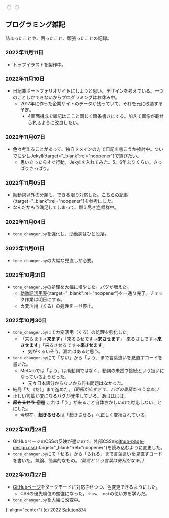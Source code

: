 <link href="https://meitaso.net/assets/css/github-page-design.css" rel="stylesheet">
<div class="color-change"><label for="white"></label><label for="dark"></label></div>
<input type="radio" id="white" name="colors" value="white">
<input type="radio" id="dark" name="colors" value="dark">

## プログラミング雑記

詰まったことや、困ったこと、頑張ったことの記録。

### 2022年11月11日
- トップイラストを製作中。

### 2022年11月10日
- 日記兼ポートフォリオサイトにしようと思い、デザインを考えている。一つのことしかできないからプログラミングはお休み中。
	- 2017年に作った企業サイトのデータが残っていて、それを元に改造する予定。
		- 4画面構成で雑記はここと同じく箇条書きにする。加えて画像が載せられるように改良したい。

### 2022年11月07日
- 色々考えることがあって、独自ドメインの方で日記を書こうか検討中。ついでに少し[Jekyll](http://jekyllrb-ja.github.io){:target="_blank":rel="noopener"}で遊びたい。
	- 思い立ったらすぐ行動。Jekyllを入れてみた。5、6年ぶりくらい。さっぱりさっぱり。

### 2022年11月05日
- 助動詞以外の分類も、できる限り対応した。[こちらの記事](https://qiita.com/ensan_hcl/items/885588c7d2d99de85b44){:target="_blank":rel="noopener"}を参考にした。
- なんだかもう満足してしまって、燃え尽き症候群中。

### 2022年11月04日
- `tone_changer.py`を強化し、助動詞はひと段落。

### 2022年11月01日
- `tone_changer.py`の大幅な見直しが必要。

### 2022年10月31日
- `tone_changer.py`の処理を大幅に増やした。バグが増えた。
	- [助動詞活用表](https://www.kokugobunpou.com/助動詞/助動詞活用表/#gsc.tab=0){:target="_blank":rel="noopener"}を一通り完了。チェック作業は明日にする。
	- カ変活用（くる）の処理を一旦停止。

### 2022年10月30日
- `tone_changer.py`にてカ変活用（くる）の処理を強化した。
	- 「来らます→**来ます**」「来るらせです→**来させます**」「来るさしです→**来させます**」「来るさせるです→**来させます**」
		- 気がくるいそう。漏れはあると思う。
- `tone_changer.py`にて「ない」から「よう」まで言葉遣いを見直すコードを書いた。
	- MeCabでは「よう」は助動詞ではなく、動詞の未然ウ接続という扱いになっているようだった。
		- 元々日本語分からないから何も問題はなかった。
- 結局「た（だ）」まで進めた。*（範囲が広すぎて、バグの巣窟だろうなあ。）*
- 正しい言葉が変になるバグが発生している。あはははは。
- ~~**起きるせう** 宿題~~ これは「う」が来ること自体おかしいので対応しないことにした。
	- 今現在、**起きるせる**は「起きさせる」へ正しく変換されている。

### 2022年10月28日
- GitHubページのCSSの反映が遅いので、外部CSSの[github-page-design.css](https://meitaso.net/assets/css/github-page-design.css){:target="_blank":rel="noopener"}を読み込むように変更した。
- `tone_changer.py`にて「せる」から「られる」まで言葉遣いを見直すコードを書いた。無論、簡易的なもの。*（簡易という言葉は便利だなあ。）*

### 2022年10月27日
- [GitHubページ](https://saluton874.github.io)をダークモードに対応させつつ、色変更できるようにした。
	- CSSの優先順位の勉強になった。`:has`、`:not`の使い方を学んだ。
- `tone_changer.py`を大幅に改変中。

{: align="center"}
(c) 2022 [Saluton874](https://github.com/Saluton874)